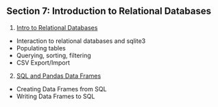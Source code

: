 ## Section 7: Introduction to Relational Databases

1. [Intro to Relational Databases](01-intro-relational-databases.ipynb)
  - Interaction to relational databases and sqlite3
  - Populating tables
  - Querying, sorting, filtering
  - CSV Export/Import
2. [SQL and Pandas Data Frames](02-relational-databases-and-dataframes.ipynb)
  - Creating Data Frames from SQL
  - Writing Data Frames to SQL


